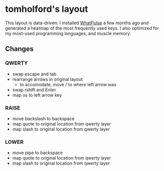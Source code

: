 # tomholford's layout

This layout is data-driven: I installed [WhatPulse](https://whatpulse.org/) a few months ago and generated a heatmap of the most frequently used keys. I also optimized for my most-used programming languages, and muscle memory.

## Changes

### QWERTY

- swap escape and tab
- rearrange arrows in original layout
  - to accomodate, move / to where left arrow was
- swap rshift and Enter
- map os to left arrow key

### RAISE

- move backslash to backspace
- map quote to original location from qwerty layer
- map slash to original location from qwerty layer

### LOWER

- move pipe to backspace
- map quote to original location from qwerty layer
- map slash to original location from qwerty layer

